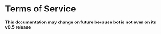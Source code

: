 # Terms of Service

**This documentation may change on future because bot is not even on its v0.5 release**